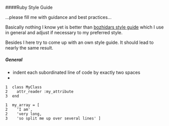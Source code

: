 ####Ruby Style Guide

...please fill me with guidance and best practices...

Basically nothing I know yet is better than [bozhidars style guide](https://github.com/bbatsov/ruby-style-guide) which I use in general and adjust if necessary to my preferred style.

Besides I here try to come up with an own style guide. It should lead to nearly the same result.

##### General

- indent each subordinated line of code by exactly two spaces
- 

```
1  class MyClass
2    attr_reader :my_attribute
3  end
```

```
1  my_array = [
2    'I am',
2    'very long,
3    'so split me up over several lines' ]
```
